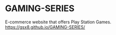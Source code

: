 # GAMING-SERIES
E-commerce website that offers Play Station Games.
https://gsx8.github.io/GAMING-SERIES/
